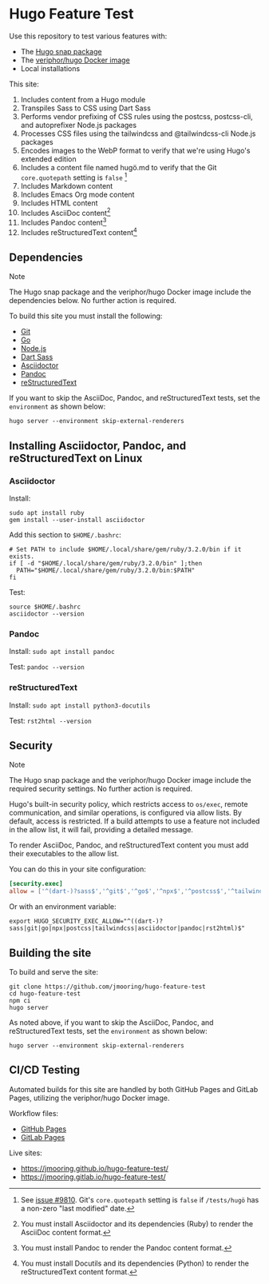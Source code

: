 # Hugo Feature Test

Use this repository to test various features with:

- The [Hugo snap package](https://snapcraft.io/hugo)
- The [veriphor/hugo Docker image](https://hub.docker.com/r/veriphor/hugo)
- Local installations

This site:

1. Includes content from a Hugo module
1. Transpiles Sass to CSS using Dart Sass
1. Performs vendor prefixing of CSS rules using the postcss, postcss-cli, and autoprefixer Node.js packages
1. Processes CSS files using the tailwindcss and @tailwindcss-cli Node.js packages
1. Encodes images to the WebP format to verify that we're using Hugo's extended edition
1. Includes a content file named hugö.md to verify that the Git `core.quotepath` setting is `false` [^1]
1. Includes Markdown content
1. Includes Emacs Org mode content
1. Includes HTML content
1. Includes AsciiDoc content[^2]
1. Includes Pandoc content[^3]
1. Includes reStructuredText content[^4]

[^1]: See [issue #9810](https://github.com/gohugoio/hugo/issues/9810). Git's `core.quotepath` setting is `false` if `/tests/hugö` has a non-zero "last modified" date.
[^2]: You must install Asciidoctor and its dependencies (Ruby) to render the AsciiDoc content format.
[^3]: You must install Pandoc to render the Pandoc content format.
[^4]: You must install Docutils and its dependencies (Python) to render the reStructuredText content format.

## Dependencies

> [!NOTE]
> The Hugo snap package and the veriphor/hugo Docker image include the dependencies below. No further action is required.

To build this site you must install the following:

- [Git](https://git-scm.com/book/en/v2/Getting-Started-Installing-Git)
- [Go](https://go.dev/doc/install)
- [Node.js](https://nodejs.org/en/download)
- [Dart Sass](https://github.com/sass/dart-sass?tab=readme-ov-file#using-dart-sass)
- [Asciidoctor](https://asciidoctor.org/)
- [Pandoc](https://pandoc.org/installing.html)
- [reStructuredText](https://docutils.sourceforge.io/rst.html)

If you want to skip the AsciiDoc, Pandoc, and reStructuredText tests, set the `environment` as shown below:

```text
hugo server --environment skip-external-renderers
```

## Installing Asciidoctor, Pandoc, and reStructuredText on Linux

### Asciidoctor

Install:

```text
sudo apt install ruby
gem install --user-install asciidoctor
```

Add this section to `$HOME/.bashrc`:

```text
# Set PATH to include $HOME/.local/share/gem/ruby/3.2.0/bin if it exists.
if [ -d "$HOME/.local/share/gem/ruby/3.2.0/bin" ];then
  PATH="$HOME/.local/share/gem/ruby/3.2.0/bin:$PATH"
fi
```

Test:

```text
source $HOME/.bashrc
asciidoctor --version
```

### Pandoc

Install: `sudo apt install pandoc`

Test: `pandoc --version`

### reStructuredText

Install: `sudo apt install python3-docutils`

Test: `rst2html --version`

## Security

> [!NOTE]
> The Hugo snap package and the veriphor/hugo Docker image include the required security settings. No further action is required.

Hugo's built-in security policy, which restricts access to `os/exec`, remote communication, and similar operations, is configured via allow lists. By default, access is restricted. If a build attempts to use a feature not included in the allow list, it will fail, providing a detailed message.

To render AsciiDoc, Pandoc, and reStructuredText content you must add their executables to the allow list.

You can do this in your site configuration:

```toml
[security.exec]
allow = ['^(dart-)?sass$','^git$','^go$','^npx$','^postcss$','^tailwindcss$','^asciidoctor$','^pandoc$','^rst2html$']
```

Or with an environment variable:

```text
export HUGO_SECURITY_EXEC_ALLOW="^((dart-)?sass|git|go|npx|postcss|tailwindcss|asciidoctor|pandoc|rst2html)$"
```

## Building the site

To build and serve the site:

```text
git clone https://github.com/jmooring/hugo-feature-test
cd hugo-feature-test
npm ci
hugo server
```

As noted above, if you want to skip the AsciiDoc, Pandoc, and reStructuredText tests, set the `environment` as shown below:

```text
hugo server --environment skip-external-renderers
```

## CI/CD Testing

Automated builds for this site are handled by both GitHub Pages and GitLab Pages, utilizing the veriphor/hugo Docker image.

Workflow files:

- [GitHub Pages](https://github.com/jmooring/hugo-feature-test/blob/main/.github/workflows/hugo.yaml)
- [GitLab Pages](https://github.com/jmooring/hugo-feature-test/blob/main/.gitlab-ci.yml)

Live sites:

- <https://jmooring.github.io/hugo-feature-test/>
- <https://jmooring.gitlab.io/hugo-feature-test/>
